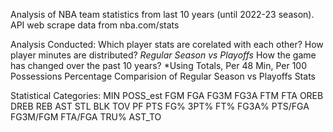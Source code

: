  Analysis of NBA team statistics from last 10 years (until 2022-23 season). API web scrape data from nba.com/stats

 Analysis Conducted:
 Which player stats are corelated with each other? 
 How player minutes are distributed? *Regular Season vs Playoffs*
 How the game has changed over the past 10 years? *Using Totals, Per 48 Min, Per 100 Possessions 
 Percentage Comparision of Regular Season vs Playoffs Stats
 
 Statistical Categories: 
 MIN	POSS_est	FGM	FGA	FG3M	FG3A	FTM	FTA	OREB	DREB	REB	AST	STL	BLK	TOV	PF	PTS	FG%	3PT%	FT%	FG3A%	PTS/FGA	FG3M/FGM	FTA/FGA	TRU%	AST_TO
